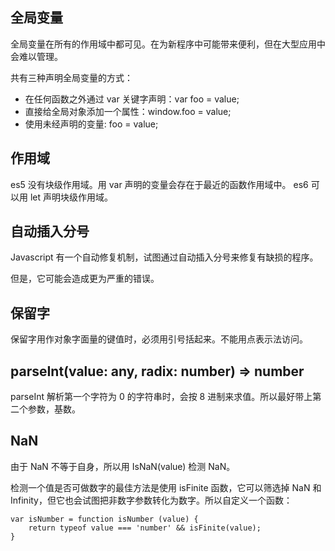 ## 全局变量

全局变量在所有的作用域中都可见。在为新程序中可能带来便利，但在大型应用中会难以管理。

共有三种声明全局变量的方式：

- 在任何函数之外通过 var 关键字声明：var foo = value;
- 直接给全局对象添加一个属性：window.foo = value;
- 使用未经声明的变量: foo = value;

## 作用域

es5 没有块级作用域。用 var 声明的变量会存在于最近的函数作用域中。
es6 可以用 let 声明块级作用域。

## 自动插入分号

Javascript 有一个自动修复机制，试图通过自动插入分号来修复有缺损的程序。

但是，它可能会造成更为严重的错误。

## 保留字

保留字用作对象字面量的键值时，必须用引号括起来。不能用点表示法访问。

## parseInt(value: any, radix: number) => number

parseInt 解析第一个字符为 0 的字符串时，会按 8 进制来求值。所以最好带上第二个参数，基数。

## NaN

由于 NaN 不等于自身，所以用 IsNaN(value) 检测 NaN。

检测一个值是否可做数字的最佳方法是使用 isFinite 函数，它可以筛选掉 NaN 和 Infinity，但它也会试图把非数字参数转化为数字。所以自定义一个函数：

    var isNumber = function isNumber (value) {
        return typeof value === 'number' && isFinite(value);
    }